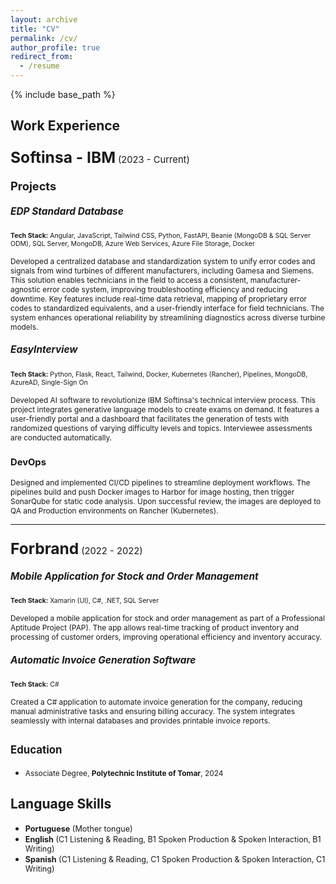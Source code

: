 ```yaml
---
layout: archive
title: "CV"
permalink: /cv/
author_profile: true
redirect_from:
  - /resume
---
```


{% include base_path %} 

## Work Experience  
### <span style="font-size: 1.5em;">**Softinsa - IBM**</span> <span style="font-size: 0.9em; font-weight: normal;">(2023 - Current)</span>  

#### <span style="font-size: 1.3em;">Projects</span>  

##### <span style="font-size: 1.1em;">**EDP Standard Database**</span>
<span style="font-size: 0.75em;"><strong>Tech Stack:</strong> Angular, JavaScript, Tailwind CSS, Python, FastAPI, Beanie (MongoDB & SQL Server ODM), SQL Server, MongoDB, Azure Web Services, Azure File Storage, Docker</span>

<span style="font-size: 0.85em;">Developed a centralized database and standardization system to unify error codes and signals from wind turbines of different manufacturers, including Gamesa and Siemens. This solution enables technicians in the field to access a consistent, manufacturer-agnostic error code system, improving troubleshooting efficiency and reducing downtime. Key features include real-time data retrieval, mapping of proprietary error codes to standardized equivalents, and a user-friendly interface for field technicians. The system enhances operational reliability by streamlining diagnostics across diverse turbine models.</span>  

##### <span style="font-size: 1.1em;">**EasyInterview**</span>  
<span style="font-size: 0.75em;"><strong>Tech Stack:</strong> Python, Flask, React, Tailwind, Docker, Kubernetes (Rancher), Pipelines, MongoDB, AzureAD, Single-Sign On</span>  

<span style="font-size: 0.85em;">
Developed AI software to revolutionize IBM Softinsa's technical interview process. This project integrates generative language models to create exams on demand. It features a user-friendly portal and a dashboard that facilitates the generation of tests with randomized questions of varying difficulty levels and topics. Interviewee assessments are conducted automatically.
</span>  

### <span style="font-size: 0.9em;">**DevOps**</span>
<span style="font-size: 0.85em;">
Designed and implemented CI/CD pipelines to streamline deployment workflows. The pipelines build and push Docker images to Harbor for image hosting, then trigger SonarQube for static code analysis. Upon successful review, the images are deployed to QA and Production environments on Rancher (Kubernetes).
</span>

---

### <span style="font-size: 1.5em;">**Forbrand**</span> <span style="font-size: 0.9em; font-weight: normal;">(2022 - 2022)</span> 
##### <span style="font-size: 1.1em;">**Mobile Application for Stock and Order Management**</span>
<span style="font-size: 0.75em;"><strong>Tech Stack:</strong> Xamarin (UI), C#, .NET, SQL Server</span>

<span style="font-size: 0.85em;"> Developed a mobile application for stock and order management as part of a Professional Aptitude Project (PAP). The app allows real-time tracking of product inventory and processing of customer orders, improving operational efficiency and inventory accuracy. </span>

##### <span style="font-size: 1.1em;">**Automatic Invoice Generation Software**</span>
<span style="font-size: 0.75em;"><strong>Tech Stack:</strong> C#</span>

<span style="font-size: 0.85em;"> Created a C# application to automate invoice generation for the company, reducing manual administrative tasks and ensuring billing accuracy. The system integrates seamlessly with internal databases and provides printable invoice reports. </span>

## <span style="font-size: 0.8em;">**Education**</span>
- <span style="font-size: 0.85em;">Associate Degree, **Polytechnic Institute of Tomar**, 2024<span>

## **Language Skills**  
- <span style="font-size: 0.9em;">**Portuguese** (Mother tongue)</span>  
- <span style="font-size: 0.9em;">**English** (C1 Listening & Reading, B1 Spoken Production & Spoken Interaction, B1 Writing)</span>
- <span style="font-size: 0.9em;">**Spanish** (C1 Listening & Reading, C1 Spoken Production & Spoken Interaction, C1 Writing)</span>